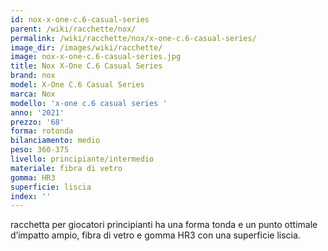```yaml
---
id: nox-x-one-c.6-casual-series
parent: /wiki/racchette/nox/
permalink: /wiki/racchette/nox/x-one-c.6-casual-series/
image_dir: /images/wiki/racchette/
image: nox-x-one-c.6-casual-series.jpg
title: Nox X-One C.6 Casual Series
brand: nox
model: X-One C.6 Casual Series
marca: Nox
modello: 'x-one c.6 casual series '
anno: '2021'
prezzo: '68'
forma: rotonda
bilanciamento: medio
peso: 360-375
livello: principiante/intermedio
materiale: fibra di vetro
gomma: HR3
superficie: liscia
index: ''
---
```

racchetta per giocatori principianti ha una forma tonda e un punto ottimale d’impatto ampio, fibra di vetro e gomma HR3 con una superficie liscia.